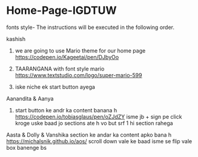 # Home-Page-IGDTUW
fonts style- 
The instructions will be executed in the following order.

kashish 
1. we are going to use Mario theme for our home page
   https://codepen.io/Kageetai/pen/DJbyOo

2. TAARANGANA with font style mario
   https://www.textstudio.com/logo/super-mario-599

3. iske niche ek start button ayega

Aanandita & Aanya
1. start button ke andr ka content banana h
  https://codepen.io/tobiasglaus/pen/oZJdZY
isme jb + sign pe click kroge uske baad jo sections ate h vo but srf 1 hi section rahega

Aasta & Dolly & Vanshika 
section ke andar ka content apko bana h 
https://michalsnik.github.io/aos/
scroll down vale ke baad
isme se flip vale box banenge bs 
